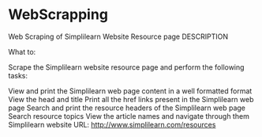 # WebScrapping
Web Scraping of Simplilearn Website Resource page
DESCRIPTION

What to:

Scrape the Simplilearn website resource page and perform the following tasks:

View and print the Simplilearn web page content in a well formatted format
View the head and title
Print all the href links present in the Simplilearn web page
Search and print the resource headers of the Simplilearn web page
Search resource topics
View the article names and navigate through them
Simplilearn website URL: http://www.simplilearn.com/resources
